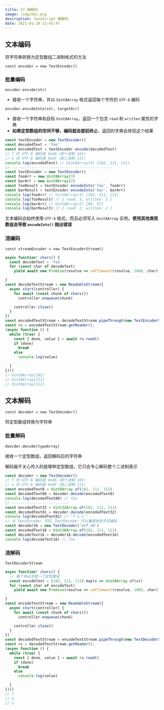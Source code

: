 ```yaml
---
title: 57-编解码
image: /img/hbs.png
description: JavaScript 编解码
date: 2021-01-28 13:43:47
---
```



## 文本编码

将字符串转换为定型数组二进制格式的方法

`const encoder = new TextEncoder()`

### 批量编码

`encoder.encode(str)`
  - 接收一个字符串，并以 `Uint8Array` 格式返回每个字符的 `UTF-8` 编码

`encoder.encodeInto(str, targetArr)`
  - 接收一个字符串和目标 `Uint8Array`，返回一个包含 `read` 和 `written` 属性的字典
  - **如果定型数组的空间不够，编码就会提前终止**，返回的字典会体现这个结果

```js
const textEncoder = new TextEncoder()
const decodedText = 'foo'
const encodedText = textEncoder.encode(decodedText)
// f 的 UTF-8 编码是 0x66（即十进制 102）
// o 的 UTF-8 编码是 0x6F（即二进制 111）
console.log(encodedText) // Uint8Array(3) [102, 111, 111]
// ----------------------------------------------
const textEncoder = new TextEncoder()
const fooArr = new Uint8Array(3)
const barArr = new Uint8Array(2)
const fooResult = textEncoder.encodeInto('foo', fooArr)
const barResult = textEncoder.encodeInto('bar', barArr)
console.log(fooArr) // Uint8Array(3) [102, 111, 111]
console.log(fooResult) // { read: 3, written: 3 }
console.log(barArr) // Uint8Array(2) [98, 97]
console.log(barResult) // { read: 2, written: 2 }
```
<n-alert type="warning">文本编码会始终使用 `UTF-8` 格式，而且必须写入 `Unit8Array` 实例。**使用其他类型数组会导致 `encodeInto()` 抛出错误**</n-alert>


### 流编码

`const streamEncoder = new TextEncoderStream()`

```js
async function* chars() {
  const decodeText = 'foo'
  for (const char of decodeText)
    yield await new Promise(resolve => setTimeout(resolve, 1000, char))

}
const decodeTextStream = new ReadableStream({
  async start(controller) {
    for await (const chunk of chars())
      controller.enqueue(chunk)

    controller.close()
  }
})
const encodedTextStream = decodeTextStream.pipeThrough(new TextEncoderStream())
const rs = encodedTextStream.getReader();
(async function () {
  while (true) {
    const { done, value } = await rs.read()
    if (done)
      break
    else
      console.log(value)

  }
})()
// Uint8Array[102]
// Uint8Array[111]
// Uint8Array[111]
```

## 文本解码

`const decoder = new TextDecoder()`

将定型数组转换为字符串

### 批量解码

`deocder.decode(typeArray)`

接收一个定型数组，返回解码后的字符串

解码器不关心传入的是哪种定型数组，它只会专心解码整个二进制表示

```js
const decoder = new TextDecoder()
// f 的 UTF-8 编码是 0x66（即十进制 102）
// o 的 UTF-8 编码是 0x6F（即二进制 111）
const encodedText8 = Uint8Array.of(102, 111, 111)
const decodedText80 = decoder.decode(encodedText8)
console.log(decodedText80) // foo
// --------------------------
const encodedText32 = Uint32Array.of(102, 111, 111)
const decodedText81 = decoder.decode(encodedText32)
console.log(decodedText81) // "f o o "
// 与 TextEncoder 不同，TextDecoder 可以兼容很多字符编码
const decoder16 = new TextDecoder('utf-16')
const encodedText16 = Uint16Array.of(102, 111, 111)
const decodeText16 = decoder16.decode(encodedText16)
console.log(decodeText16) // foo
```

### 流解码

`TextDecoderStream`

```js
async function* chars() {
  // 每个块必须是一个定型数组
  const encodeText = [102, 111, 111].map(x => Uint8Array.of(x))
  for (const char of encodeText)
    yield await new Promise(resolve => setTimeout(resolve, 1000, char))

}
const encodeTextStream = new ReadableStream({
  async start(controller) {
    for await (const chunk of chars())
      controller.enqueue(chunk)

    controller.close()
  }
})
const decodedTextStream = encodeTextStream.pipeThrough(new TextDecoderStream())
const rs = decodedTextStream.getReader();
(async function () {
  while (true) {
    const { done, value } = await rs.read()
    if (done)
      break
    else
      console.log(value)

  }
})()
// f
// o
// o
```

